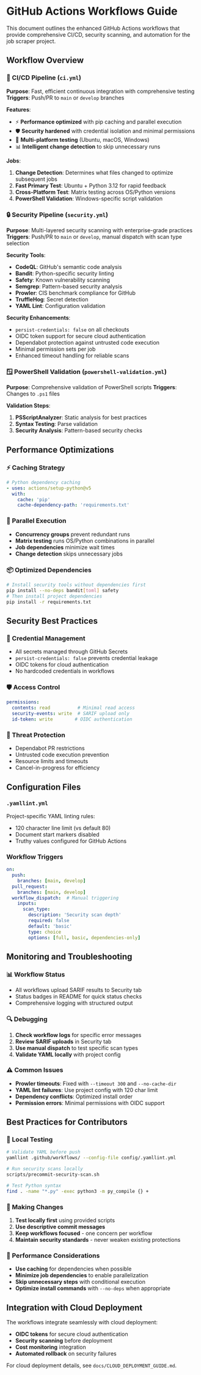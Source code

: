 # GitHub Actions Workflows Guide

This document outlines the enhanced GitHub Actions workflows that provide comprehensive CI/CD, security scanning, and automation for the job scraper project.

## Workflow Overview

### 🔄 CI/CD Pipeline (`ci.yml`)
**Purpose**: Fast, efficient continuous integration with comprehensive testing
**Triggers**: Push/PR to `main` or `develop` branches

**Features**:
- ⚡ **Performance optimized** with pip caching and parallel execution
- 🛡️ **Security hardened** with credential isolation and minimal permissions
- 🧪 **Multi-platform testing** (Ubuntu, macOS, Windows)
- 📊 **Intelligent change detection** to skip unnecessary runs

**Jobs**:
1. **Change Detection**: Determines what files changed to optimize subsequent jobs
2. **Fast Primary Test**: Ubuntu + Python 3.12 for rapid feedback
3. **Cross-Platform Test**: Matrix testing across OS/Python versions
4. **PowerShell Validation**: Windows-specific script validation

### 🔒 Security Pipeline (`security.yml`)
**Purpose**: Multi-layered security scanning with enterprise-grade practices
**Triggers**: Push/PR to `main` or `develop`, manual dispatch with scan type selection

**Security Tools**:
- **CodeQL**: GitHub's semantic code analysis
- **Bandit**: Python-specific security linting
- **Safety**: Known vulnerability scanning
- **Semgrep**: Pattern-based security analysis
- **Prowler**: CIS benchmark compliance for GitHub
- **TruffleHog**: Secret detection
- **YAML Lint**: Configuration validation

**Security Enhancements**:
- `persist-credentials: false` on all checkouts
- OIDC token support for secure cloud authentication
- Dependabot protection against untrusted code execution
- Minimal permission sets per job
- Enhanced timeout handling for reliable scans

### 🪟 PowerShell Validation (`powershell-validation.yml`)
**Purpose**: Comprehensive validation of PowerShell scripts
**Triggers**: Changes to `.ps1` files

**Validation Steps**:
1. **PSScriptAnalyzer**: Static analysis for best practices
2. **Syntax Testing**: Parse validation
3. **Security Analysis**: Pattern-based security checks

## Performance Optimizations

### ⚡ Caching Strategy
```yaml
# Python dependency caching
- uses: actions/setup-python@v5
  with:
    cache: 'pip'
    cache-dependency-path: 'requirements.txt'
```

### 🚀 Parallel Execution
- **Concurrency groups** prevent redundant runs
- **Matrix testing** runs OS/Python combinations in parallel
- **Job dependencies** minimize wait times
- **Change detection** skips unnecessary jobs

### 📦 Optimized Dependencies
```bash
# Install security tools without dependencies first
pip install --no-deps bandit[toml] safety
# Then install project dependencies
pip install -r requirements.txt
```

## Security Best Practices

### 🔐 Credential Management
- All secrets managed through GitHub Secrets
- `persist-credentials: false` prevents credential leakage
- OIDC tokens for cloud authentication
- No hardcoded credentials in workflows

### 🛡️ Access Control
```yaml
permissions:
  contents: read          # Minimal read access
  security-events: write  # SARIF upload only
  id-token: write        # OIDC authentication
```

### 🚨 Threat Protection
- Dependabot PR restrictions
- Untrusted code execution prevention
- Resource limits and timeouts
- Cancel-in-progress for efficiency

## Configuration Files

### `.yamllint.yml`
Project-specific YAML linting rules:
- 120 character line limit (vs default 80)
- Document start markers disabled
- Truthy values configured for GitHub Actions

### Workflow Triggers
```yaml
on:
  push:
    branches: [main, develop]
  pull_request:
    branches: [main, develop]
  workflow_dispatch:  # Manual triggering
    inputs:
      scan_type:
        description: 'Security scan depth'
        required: false
        default: 'basic'
        type: choice
        options: [full, basic, dependencies-only]
```

## Monitoring and Troubleshooting

### 📊 Workflow Status
- All workflows upload SARIF results to Security tab
- Status badges in README for quick status checks
- Comprehensive logging with structured output

### 🔍 Debugging
1. **Check workflow logs** for specific error messages
2. **Review SARIF uploads** in Security tab
3. **Use manual dispatch** to test specific scan types
4. **Validate YAML locally** with project config

### ⚠️ Common Issues
- **Prowler timeouts**: Fixed with `--timeout 300` and `--no-cache-dir`
- **YAML lint failures**: Use project config with 120 char limit
- **Dependency conflicts**: Optimized install order
- **Permission errors**: Minimal permissions with OIDC support

## Best Practices for Contributors

### 🔧 Local Testing
```bash
# Validate YAML before push
yamllint .github/workflows/ --config-file config/.yamllint.yml

# Run security scans locally
scripts/precommit-security-scan.sh

# Test Python syntax
find . -name "*.py" -exec python3 -m py_compile {} +
```

### 📝 Making Changes
1. **Test locally first** using provided scripts
2. **Use descriptive commit messages**
3. **Keep workflows focused** - one concern per workflow
4. **Maintain security standards** - never weaken existing protections

### 🚀 Performance Considerations
- **Use caching** for dependencies when possible
- **Minimize job dependencies** to enable parallelization
- **Skip unnecessary steps** with conditional execution
- **Optimize install commands** with `--no-deps` when appropriate

## Integration with Cloud Deployment

The workflows integrate seamlessly with cloud deployment:
- **OIDC tokens** for secure cloud authentication
- **Security scanning** before deployment
- **Cost monitoring** integration
- **Automated rollback** on security failures

For cloud deployment details, see `docs/CLOUD_DEPLOYMENT_GUIDE.md`.